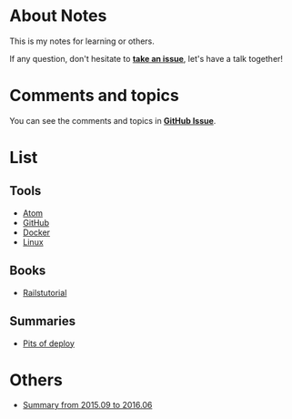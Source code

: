 # About Notes
This is my notes for learning or others.

If any question, don't hesitate to **[take an issue]**, let's have a talk together!

# Comments and topics
You can see the comments and topics in **[GitHub Issue]**.

# List
## Tools
* [Atom]
* [GitHub]
* [Docker]
* [Linux]

## Books
* [Railstutorial]

## Summaries
* [Pits of deploy]

# Others
* [Summary from 2015.09 to 2016.06]





[take an issue]: https://github.com/pinewong/notes/issues/new
[GitHub Issue]: https://github.com/pinewong/notes/issues

[Atom]: https://github.com/pinewong/notes/blob/master/tools/atom.md
[GitHub]: https://github.com/pinewong/notes/blob/master/tools/github.md
[Docker]: https://github.com/pinewong/notes/blob/master/tools/docker.md
[Linux]: https://github.com/pinewong/notes/blob/master/tools/linux.md

[Railstutorial]: https://github.com/pinewong/notes/blob/master/books/railstutorial.md

[Pits of deploy]: https://github.com/pinewong/notes/blob/master/summaries/pits-of-deploy.md

[Summary from 2015.09 to 2016.06]: https://github.com/pinewong/notes/blob/master/summaries/summary-from-2015.09-to-2016.06.md
